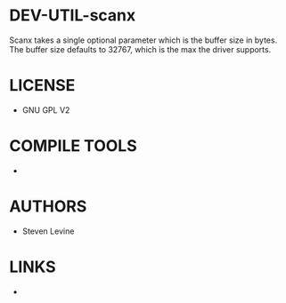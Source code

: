 DEV-UTIL-scanx
==============

Scanx takes a single optional parameter which is the buffer size in bytes. The buffer size defaults to 32767, which is the max the driver supports.

LICENSE
===============
* GNU GPL V2

COMPILE TOOLS
===============
* 
 
AUTHORS
===============
* Steven Levine

LINKS
===============
* 


